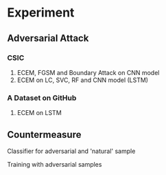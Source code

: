 # Experiment

## Adversarial Attack

### CSIC

1. ECEM, FGSM and Boundary Attack on CNN model
2. ECEM on LC, SVC, RF and CNN model (LSTM)

### A Dataset on GitHub

1. ECEM on LSTM



## Countermeasure

Classifier for adversarial and 'natural' sample

Training with adversarial samples